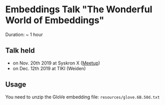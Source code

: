 # Embeddings Talk "The Wonderful World of Embeddings"

Duration: ~ 1 hour

## Talk held
- on Nov. 20th 2019 at Syskron X ([Meetup](https://www.meetup.com/de-DE/Industrieverein-Bayern-angewandte-Kuenstliche-Intelligenz/events/266105969/))
- on Dec. 12th 2019 at TIKI (Weiden)


## Usage
You need to unzip the GloVe embedding file: `resources/glove.6B.50d.txt`
